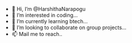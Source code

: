 - 👋 Hi, I’m @HarshithaNarapogu
- 👀 I’m interested in coding...
- 🌱 I’m currently learning btech...
- 💞️ I’m looking to collaborate on group projects...
- 📫 Mail me to reach..

<!---
HarshithaNarapogu/HarshithaNarapogu is a ✨ special ✨ repository because its `README.md` (this file) appears on your GitHub profile.
You can click the Preview link to take a look at your changes.
--->
